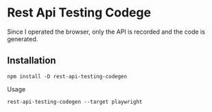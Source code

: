 

# Rest Api Testing Codege

Since I operated the browser, only the API is recorded and the code is generated.


## Installation

```
npm install -D rest-api-testing-codegen
```

Usage

```
rest-api-testing-codegen --target playwright
```